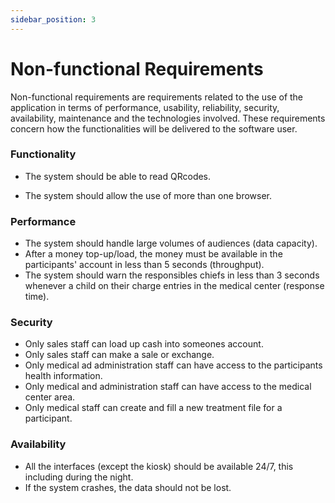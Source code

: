 ```yaml
---
sidebar_position: 3
---
```


# Non-functional Requirements

Non-functional requirements are requirements related to the use of the application in terms of performance, usability, reliability, security, availability, maintenance and the technologies involved. These requirements concern how the functionalities will be delivered to the software user.

### Functionality

- The system should be able to read QRcodes.
<!-- (nfc bracelets) -->
- The system should allow the use of more than one browser.

### Performance

- The system should handle large volumes of audiences (data capacity).
- After a money top-up/load, the money must be available in the participants' account in less than 5 seconds (throughput).
- The system should warn the responsibles chiefs in less than 3 seconds whenever a child on their charge entries in the medical center (response time).

### Security

- Only sales staff can load up cash into someones account.
- Only sales staff can make a sale or exchange.
- Only medical ad administration staff can have access to the participants health information.
- Only medical and administration staff can have access to the medical center area.
- Only medical staff can create and fill a new treatment file for a participant.

### Availability

- All the interfaces (except the kiosk) should be available 24/7, this including during the night.
- If the system crashes, the data should not be lost.
<!-- - If the system crashes, it should be able to recover the data in less than 5 minutes. -->

<!-- r -->